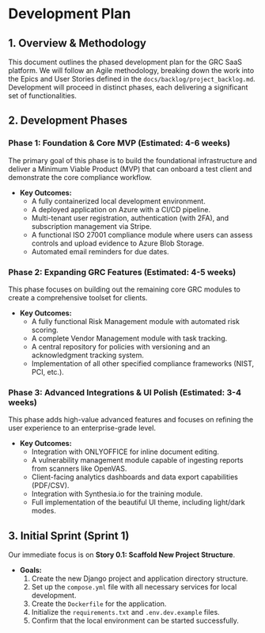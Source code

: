 # Development Plan

## 1. Overview & Methodology
This document outlines the phased development plan for the GRC SaaS platform. We will follow an Agile methodology, breaking down the work into the Epics and User Stories defined in the `docs/backlog/project_backlog.md`. Development will proceed in distinct phases, each delivering a significant set of functionalities.

## 2. Development Phases

### Phase 1: Foundation & Core MVP (Estimated: 4-6 weeks)
The primary goal of this phase is to build the foundational infrastructure and deliver a Minimum Viable Product (MVP) that can onboard a test client and demonstrate the core compliance workflow.

*   **Key Outcomes:**
    *   A fully containerized local development environment.
    *   A deployed application on Azure with a CI/CD pipeline.
    *   Multi-tenant user registration, authentication (with 2FA), and subscription management via Stripe.
    *   A functional ISO 27001 compliance module where users can assess controls and upload evidence to Azure Blob Storage.
    *   Automated email reminders for due dates.

### Phase 2: Expanding GRC Features (Estimated: 4-5 weeks)
This phase focuses on building out the remaining core GRC modules to create a comprehensive toolset for clients.

*   **Key Outcomes:**
    *   A fully functional Risk Management module with automated risk scoring.
    *   A complete Vendor Management module with task tracking.
    *   A central repository for policies with versioning and an acknowledgment tracking system.
    *   Implementation of all other specified compliance frameworks (NIST, PCI, etc.).

### Phase 3: Advanced Integrations & UI Polish (Estimated: 3-4 weeks)
This phase adds high-value advanced features and focuses on refining the user experience to an enterprise-grade level.

*   **Key Outcomes:**
    *   Integration with ONLYOFFICE for inline document editing.
    *   A vulnerability management module capable of ingesting reports from scanners like OpenVAS.
    *   Client-facing analytics dashboards and data export capabilities (PDF/CSV).
    *   Integration with Synthesia.io for the training module.
    *   Full implementation of the beautiful UI theme, including light/dark modes.

## 3. Initial Sprint (Sprint 1)
Our immediate focus is on **Story 0.1: Scaffold New Project Structure**.

*   **Goals:**
    1.  Create the new Django project and application directory structure.
    2.  Set up the `compose.yml` file with all necessary services for local development.
    3.  Create the `Dockerfile` for the application.
    4.  Initialize the `requirements.txt` and `.env.dev.example` files.
    5.  Confirm that the local environment can be started successfully.